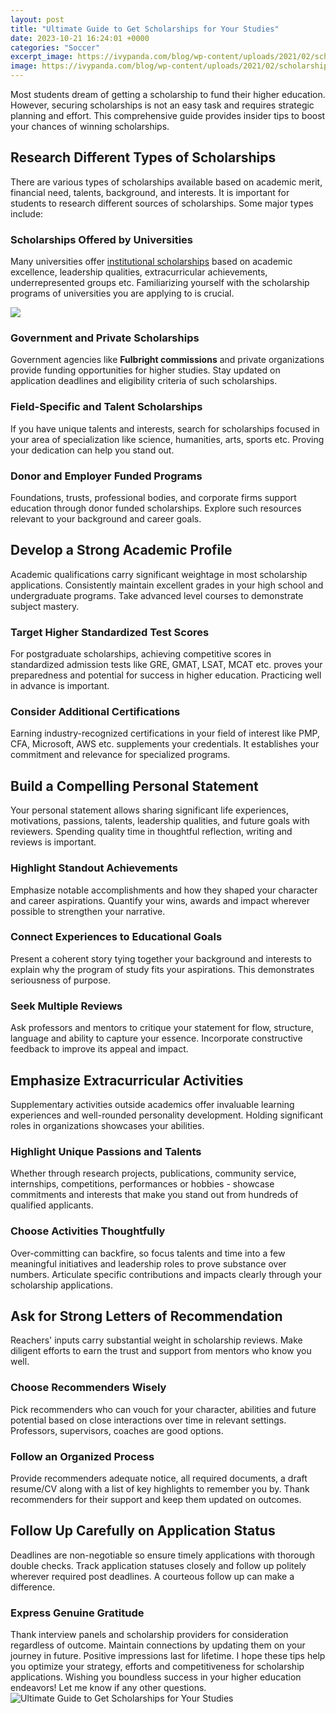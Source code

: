 ```yaml
---
layout: post
title: "Ultimate Guide to Get Scholarships for Your Studies"
date: 2023-10-21 16:24:01 +0000
categories: "Soccer"
excerpt_image: https://ivypanda.com/blog/wp-content/uploads/2021/02/scholarships-education-concept-with-graduation-cap-coin-money-saving-grants-education-1408x744.jpg
image: https://ivypanda.com/blog/wp-content/uploads/2021/02/scholarships-education-concept-with-graduation-cap-coin-money-saving-grants-education-1408x744.jpg
---
```


Most students dream of getting a scholarship to fund their higher education. However, securing scholarships is not an easy task and requires strategic planning and effort. This comprehensive guide provides insider tips to boost your chances of winning scholarships.
## Research Different Types of Scholarships 
There are various types of scholarships available based on academic merit, financial need, talents, background, and interests. It is important for students to research different sources of scholarships. Some major types include:
### Scholarships Offered by Universities
Many universities offer [institutional scholarships](https://store.fi.io.vn/collection/agan) based on academic excellence, leadership qualities, extracurricular achievements, underrepresented groups etc. Familiarizing yourself with the scholarship programs of universities you are applying to is crucial.

![](https://scholarshipowl.com/blog/wp-content/uploads/2017/05/scholarship-guide.jpg)
### Government and Private Scholarships
Government agencies like **Fulbright commissions** and private organizations provide funding opportunities for higher studies. Stay updated on application deadlines and eligibility criteria of such scholarships. 
### Field-Specific and Talent Scholarships  
If you have unique talents and interests, search for scholarships focused in your area of specialization like science, humanities, arts, sports etc. Proving your dedication can help you stand out.
### Donor and Employer Funded Programs
Foundations, trusts, professional bodies, and corporate firms support education through donor funded scholarships. Explore such resources relevant to your background and career goals.
## Develop a Strong Academic Profile
Academic qualifications carry significant weightage in most scholarship applications. Consistently maintain excellent grades in your high school and undergraduate programs. Take advanced level courses to demonstrate subject mastery.
### Target Higher Standardized Test Scores  
For postgraduate scholarships, achieving competitive scores in standardized admission tests like GRE, GMAT, LSAT, MCAT etc. proves your preparedness and potential for success in higher education. Practicing well in advance is important.
### Consider Additional Certifications   
Earning industry-recognized certifications in your field of interest like PMP, CFA, Microsoft, AWS etc. supplements your credentials. It establishes your commitment and relevance for specialized programs.
## Build a Compelling Personal Statement
Your personal statement allows sharing significant life experiences, motivations, passions, talents, leadership qualities, and future goals with reviewers. Spending quality time in thoughtful reflection, writing and reviews is important. 
### Highlight Standout Achievements   
Emphasize notable accomplishments and how they shaped your character and career aspirations. Quantify your wins, awards and impact wherever possible to strengthen your narrative. 
### Connect Experiences to Educational Goals
Present a coherent story tying together your background and interests to explain why the program of study fits your aspirations. This demonstrates seriousness of purpose.
### Seek Multiple Reviews   
Ask professors and mentors to critique your statement for flow, structure, language and ability to capture your essence. Incorporate constructive feedback to improve its appeal and impact.
## Emphasize Extracurricular Activities   
Supplementary activities outside academics offer invaluable learning experiences and well-rounded personality development. Holding significant roles in organizations showcases your abilities.
### Highlight Unique Passions and Talents  
Whether through research projects, publications, community service, internships, competitions, performances or hobbies - showcase commitments and interests that make you stand out from hundreds of qualified applicants.  
### Choose Activities Thoughtfully   
Over-committing can backfire, so focus talents and time into a few meaningful initiatives and leadership roles to prove substance over numbers. Articulate specific contributions and impacts clearly through your scholarship applications.
## Ask for Strong Letters of Recommendation
Reachers' inputs carry substantial weight in scholarship reviews. Make diligent efforts to earn the trust and support from mentors who know you well. 
### Choose Recommenders Wisely
Pick recommenders who can vouch for your character, abilities and future potential based on close interactions over time in relevant settings. Professors, supervisors, coaches are good options. 
### Follow an Organized Process  
Provide recommenders adequate notice, all required documents, a draft resume/CV along with a list of key highlights to remember you by. Thank recommenders for their support and keep them updated on outcomes.
## Follow Up Carefully on Application Status
Deadlines are non-negotiable so ensure timely applications with thorough double checks. Track application statuses closely and follow up politely wherever required post deadlines. A courteous follow up can make a difference.
### Express Genuine Gratitude
Thank interview panels and scholarship providers for consideration regardless of outcome. Maintain connections by updating them on your journey in future. Positive impressions last for lifetime.
I hope these tips help you optimize your strategy, efforts and competitiveness for scholarship applications. Wishing you boundless success in your higher education endeavors! Let me know if any other questions.
![Ultimate Guide to Get Scholarships for Your Studies](https://ivypanda.com/blog/wp-content/uploads/2021/02/scholarships-education-concept-with-graduation-cap-coin-money-saving-grants-education-1408x744.jpg)